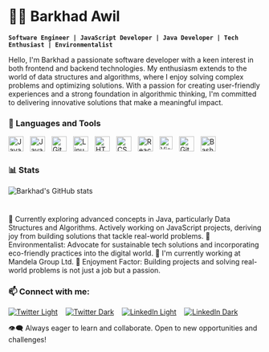 # 👨‍💻 Barkhad Awil

**`Software Engineer | JavaScript Developer | Java Developer | Tech Enthusiast | Environmentalist`**

Hello, I'm Barkhad a passionate software developer with a keen interest in both frontend and backend technologies.
My enthusiasm extends to the world of data structures and algorithms, where I enjoy solving complex problems and optimizing solutions. With a passion for creating user-friendly experiences and a strong foundation in algorithmic thinking, I'm committed to delivering innovative solutions that make a meaningful impact.

### 🧰 Languages and Tools

<img align="left" alt="Java" width="30px" style="padding-right:10px;" src="https://cdn.jsdelivr.net/gh/devicons/devicon/icons/java/java-original.svg"/>
<img align="left" alt="JavaScript" width="30px" style="padding-right:10px;" src="https://cdn.jsdelivr.net/gh/devicons/devicon/icons/javascript/javascript-plain.svg" />
<img align="left" alt="Git" width="30px" style="padding-right:10px;" src="https://cdn.jsdelivr.net/gh/devicons/devicon/icons/git/git-original.svg" />
<img align="left" alt="Linux" width="30px" style="padding-right:10px;" src="https://cdn.jsdelivr.net/gh/devicons/devicon/icons/linux/linux-original.svg" />
<img align="left" alt="HTML" width="30px" style="padding-right:10px;" src="https://cdn.jsdelivr.net/gh/devicons/devicon/icons/html5/html5-plain.svg" />
<img align="left" alt="CSS" width="30px" style="padding-right:10px;" src="https://cdn.jsdelivr.net/gh/devicons/devicon/icons/css3/css3-plain.svg" />
<img align="left" alt="React" width="30px" style="padding-right:10px;" src="https://cdn.jsdelivr.net/gh/devicons/devicon/icons/react/react-original.svg" />
<img align="left" alt="Visual Studio Code" width="26px" src="https://cdn.jsdelivr.net/gh/devicons/devicon/icons/vscode/vscode-original.svg" style="padding-right:10px;" />
<img align="left" alt="GitHub" width="30px" style="padding-right:10px;" src="https://cdn.jsdelivr.net/gh/devicons/devicon/icons/github/github-original.svg" />
<img align="left" alt="Bash" width="30px" style="padding-right:10px;" src="https://cdn.jsdelivr.net/gh/devicons/devicon/icons/bash/bash-original.svg" />
<br />

#

### 📊 Stats

![Barkhad's GitHub stats](https://github-readme-stats.vercel.app/api?username=Bakrhad-Awil&show_icons=true&theme=gruvbox)


#

🌱 Currently exploring advanced concepts in Java, particularly Data Structures and Algorithms. Actively working on JavaScript projects, deriving joy from building solutions that tackle real-world problems.
🌿 Environmentalist: Advocate for sustainable tech solutions and incorporating eco-friendly practices into the digital world.
💼 I'm currently working at Mandela Group Ltd.
🚀 Enjoyment Factor: Building projects and solving real-world problems is not just a job but a passion.


### 📫 Connect with me:

[![Twitter Light](./img/twitter-light.svg)](https://twitter.com/AwilBarkhad) &nbsp;&nbsp;
[![Twitter Dark](./img/twitter-dark.svg)](https://twitter.com/AwilBarkhad)
&nbsp;&nbsp;
[![LinkedIn Light](./img/linkedin-light.svg)](https://linkedin.com/in/barkhad-awil-farah-8b920824b) &nbsp;&nbsp;
[![LinkedIn Dark](./img/linkedin-dark.svg)](https://linkedin.com/in/barkhad-awil-farah-8b920824b)

  
👁️‍🗨️ Always eager to learn and collaborate. Open to new opportunities and challenges!

<link rel="stylesheet" href="https://cdnjs.cloudflare.com/ajax/libs/font-awesome/5.15.3/css/all.min.css" integrity="sha384-bCEOMLb8kNtZmX5l4e5xN5bFuH4wsZtHTjzmx9LfUcyNxUp3LbU3uPjU8XKGyvkF" crossorigin="anonymous">

